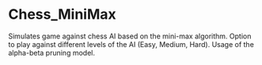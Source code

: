 # Chess_MiniMax
 Simulates game against chess AI based on the mini-max algorithm.
 Option to play against different levels of the AI (Easy, Medium, Hard).
 Usage of the alpha-beta pruning model.
